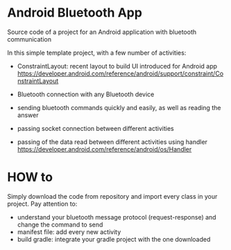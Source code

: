 # Android Bluetooth App
Source code of a project for an Android application with bluetooth communication

In this simple template project, with a few number of activities:

- ConstraintLayout: recent layout to build UI introduced for Android app
  https://developer.android.com/reference/android/support/constraint/ConstraintLayout

- Bluetooth connection with any Bluetooth device

- sending bluetooth commands quickly and easily, as well as reading the answer 

- passing socket connection between different activities

- passing of the data read between different activities using handler
  https://developer.android.com/reference/android/os/Handler



# HOW to

Simply download the code from repository and import every class in your project.
Pay attention to:

- understand your bluetooth message protocol (request-response) and change the command to send
- manifest file: add every new activity
- build gradle:  integrate your gradle project with the one downloaded

